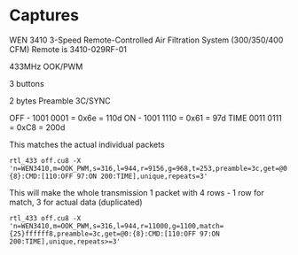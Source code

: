 # Captures
WEN 3410 3-Speed Remote-Controlled Air Filtration System (300/350/400 CFM)
Remote is 3410-029RF-01

433MHz OOK/PWM

3 buttons

2 bytes
Preamble 3C/SYNC

OFF - 1001 0001  = 0x6e = 110d
ON -  1001 1110  = 0x61 = 97d
TIME  0011 0111  = 0xC8 = 200d


This matches the actual individual packets
```
rtl_433 off.cu8 -X 'n=WEN3410,m=OOK_PWM,s=316,l=944,r=9156,g=968,t=253,preamble=3c,get=@0:{8}:CMD:[110:OFF 97:ON 200:TIME],unique,repeats=3'
```

This will make the whole transmission 1 packet with 4 rows - 1 row for match,
3 for actual data (duplicated)
```
rtl_433 off.cu8 -X 'n=WEN3410,m=OOK_PWM,s=316,l=944,r=11000,g=1100,match={25}ffffff8,preamble=3c,get=@0:{8}:CMD:[110:OFF 97:ON 200:TIME],unique,repeats>=3'
